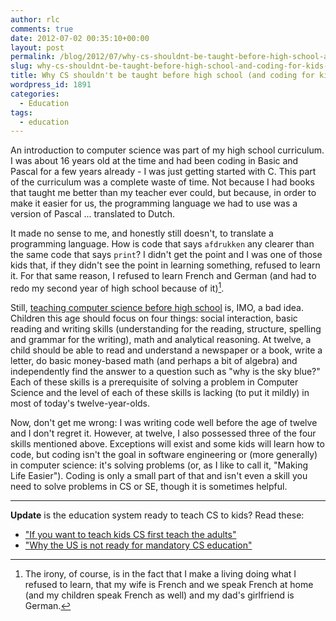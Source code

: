 ```yaml
---
author: rlc
comments: true
date: 2012-07-02 00:35:10+00:00
layout: post
permalink: /blog/2012/07/why-cs-shouldnt-be-taught-before-high-school-and-coding-for-kids-is-a-bad-idea/
slug: why-cs-shouldnt-be-taught-before-high-school-and-coding-for-kids-is-a-bad-idea
title: Why CS shouldn't be taught before high school (and coding for kids is a bad idea)
wordpress_id: 1891
categories:
  - Education
tags:
  - education
---
```


An introduction to computer science was part of my high school curriculum. I was about 16 years old at the time and had been coding in Basic and Pascal for a few years already - I was just getting started with C. This part of the curriculum was a complete waste of time. Not because I had books that taught me better than my teacher ever could, but because, in order to make it easier for us, the programming language we had to use was a version of Pascal ... translated to Dutch.<!--more-->

It made no sense to me, and honestly still doesn't, to translate a programming language. How is code that says `afdrukken` any clearer than the same code that says `print`? I didn't get the point and I was one of those kids that, if they didn't see the point in learning something, refused to learn it. For that same reason, I refused to learn French and German (and had to redo my second year of high school because of it)[^1].

[^1]: The irony, of course, is in the fact that I make a living doing what I refused to learn, that my wife is French and we speak French at home (and my children speak French as well) and my dad's girlfriend is German.

Still, [teaching computer science before high school](https://web.archive.org/web/20120123081331/http://codingforkids.org/wiki/Main_Page) is, IMO, a bad idea. Children this age should focus on four things: social interaction, basic reading and writing skills (understanding for the reading, structure, spelling and grammar for the writing), math and analytical reasoning. At twelve, a child should be able to read and understand a newspaper or a book, write a letter, do basic money-based math (and perhaps a bit of algebra) and independently find the answer to a question such as "why is the sky blue?" Each of these skills is a prerequisite of solving a problem in Computer Science and the level of each of these skills is lacking (to put it mildly) in most of today's twelve-year-olds.

Now, don't get me wrong: I was writing code well before the age of twelve and I don't regret it. However, at twelve, I also possessed three of the four skills mentioned above. Exceptions will exist and some kids will learn how to code, but coding isn't the goal in software engineering or (more generally) in computer science: it's solving problems (or, as I like to call it, "Making Life Easier"). Coding is only a small part of that and isn't even a skill you need to solve problems in CS or SE, though it is sometimes helpful.

---

**Update** is the education system ready to teach CS to kids?
Read these:

- ["If you want to teach kids CS first teach the adults"](https://web.archive.org/web/20150119195219/http://m.cacm.acm.org/blogs/blog-cacm/176696-if-you-want-to-teach-kids-cs-first-teach-the-adults/fulltext)
- ["Why the US is not ready for mandatory CS education"](https://web.archive.org/web/20200803095432/https://cacm.acm.org/magazines/2014/8/177020-why-the-u-s-is-not-ready-for-mandatory-cs-education/fulltext)
